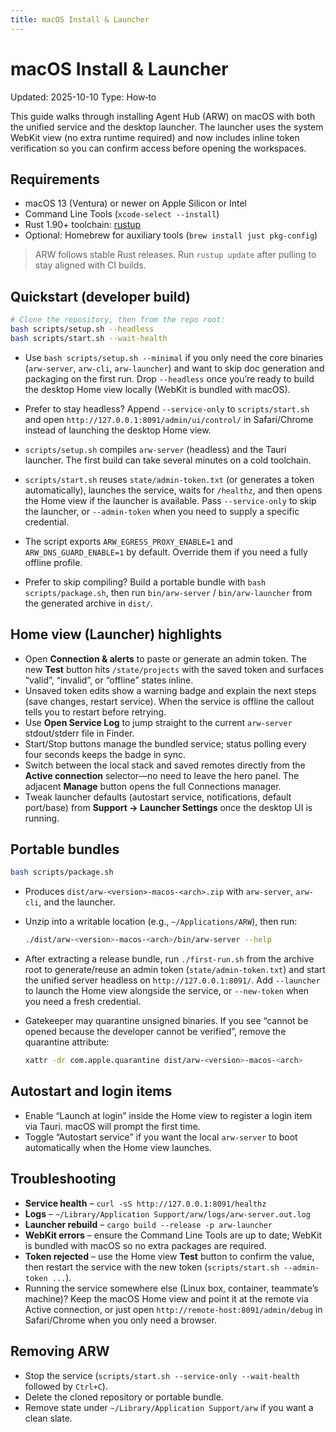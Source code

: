 ```yaml
---
title: macOS Install & Launcher
---
```


# macOS Install & Launcher
Updated: 2025-10-10
Type: How‑to

This guide walks through installing Agent Hub (ARW) on macOS with both the unified service and the desktop launcher. The launcher uses the system WebKit view (no extra runtime required) and now includes inline token verification so you can confirm access before opening the workspaces.

## Requirements

- macOS 13 (Ventura) or newer on Apple Silicon or Intel
- Command Line Tools (`xcode-select --install`)
- Rust 1.90+ toolchain: [rustup](https://rustup.rs)
- Optional: Homebrew for auxiliary tools (`brew install just pkg-config`)

> ARW follows stable Rust releases. Run `rustup update` after pulling to stay aligned with CI builds.

## Quickstart (developer build)

```bash
# Clone the repository, then from the repo root:
bash scripts/setup.sh --headless
bash scripts/start.sh --wait-health
```

- Use `bash scripts/setup.sh --minimal` if you only need the core binaries (`arw-server`, `arw-cli`, `arw-launcher`) and want to skip doc generation and packaging on the first run. Drop `--headless` once you’re ready to build the desktop Home view locally (WebKit is bundled with macOS).

- Prefer to stay headless? Append `--service-only` to `scripts/start.sh` and open `http://127.0.0.1:8091/admin/ui/control/` in Safari/Chrome instead of launching the desktop Home view.

- `scripts/setup.sh` compiles `arw-server` (headless) and the Tauri launcher. The first build can take several minutes on a cold toolchain.
- `scripts/start.sh` reuses `state/admin-token.txt` (or generates a token automatically), launches the service, waits for `/healthz`, and then opens the Home view if the launcher is available. Pass `--service-only` to skip the launcher, or `--admin-token` when you need to supply a specific credential.
- The script exports `ARW_EGRESS_PROXY_ENABLE=1` and `ARW_DNS_GUARD_ENABLE=1` by default. Override them if you need a fully offline profile.
- Prefer to skip compiling? Build a portable bundle with `bash scripts/package.sh`, then run `bin/arw-server` / `bin/arw-launcher` from the generated archive in `dist/`.

## Home view (Launcher) highlights

- Open **Connection & alerts** to paste or generate an admin token. The new **Test** button hits `/state/projects` with the saved token and surfaces “valid”, “invalid”, or “offline” states inline.
- Unsaved token edits show a warning badge and explain the next steps (save changes, restart service). When the service is offline the callout tells you to restart before retrying.
- Use **Open Service Log** to jump straight to the current `arw-server` stdout/stderr file in Finder.
- Start/Stop buttons manage the bundled service; status polling every four seconds keeps the badge in sync.
- Switch between the local stack and saved remotes directly from the **Active connection** selector—no need to leave the hero panel. The adjacent **Manage** button opens the full Connections manager.
- Tweak launcher defaults (autostart service, notifications, default port/base) from **Support → Launcher Settings** once the desktop UI is running.

## Portable bundles

```bash
bash scripts/package.sh
```

- Produces `dist/arw-<version>-macos-<arch>.zip` with `arw-server`, `arw-cli`, and the launcher.
- Unzip into a writable location (e.g., `~/Applications/ARW`), then run:

  ```bash
  ./dist/arw-<version>-macos-<arch>/bin/arw-server --help
  ```
- After extracting a release bundle, run `./first-run.sh` from the archive root to generate/reuse an admin token (`state/admin-token.txt`) and start the unified server headless on `http://127.0.0.1:8091/`. Add `--launcher` to launch the Home view alongside the service, or `--new-token` when you need a fresh credential.

- Gatekeeper may quarantine unsigned binaries. If you see “cannot be opened because the developer cannot be verified”, remove the quarantine attribute:

  ```bash
  xattr -dr com.apple.quarantine dist/arw-<version>-macos-<arch>
  ```

## Autostart and login items

- Enable “Launch at login” inside the Home view to register a login item via Tauri. macOS will prompt the first time.
- Toggle “Autostart service” if you want the local `arw-server` to boot automatically when the Home view launches.

## Troubleshooting

- **Service health** – `curl -sS http://127.0.0.1:8091/healthz`
- **Logs** – `~/Library/Application Support/arw/logs/arw-server.out.log`
- **Launcher rebuild** – `cargo build --release -p arw-launcher`
- **WebKit errors** – ensure the Command Line Tools are up to date; WebKit is bundled with macOS so no extra packages are required.
- **Token rejected** – use the Home view **Test** button to confirm the value, then restart the service with the new token (`scripts/start.sh --admin-token ...`).
- Running the service somewhere else (Linux box, container, teammate’s machine)? Keep the macOS Home view and point it at the remote via Active connection, or just open `http://remote-host:8091/admin/debug` in Safari/Chrome when you only need a browser.

## Removing ARW

- Stop the service (`scripts/start.sh --service-only --wait-health` followed by `Ctrl+C`).
- Delete the cloned repository or portable bundle.
- Remove state under `~/Library/Application Support/arw` if you want a clean slate.
